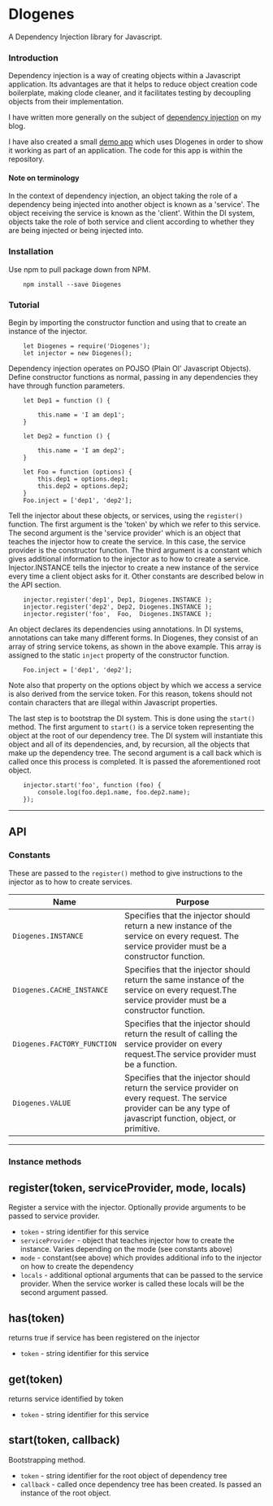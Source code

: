 # DIogenes

A Dependency Injection library for Javascript.

### Introduction
Dependency injection is a way of creating objects within a Javascript application.
 Its advantages are that it helps to reduce object creation code boilerplate, making clode cleaner, and it facilitates testing by decoupling objects from their implementation.

I have written more generally on the subject of [dependency injection](http://blog.richardhunter.co.uk/index.php/9) on my blog.

I have also created a small [demo app](https://richardinho.github.io/Diogenes) which uses DIogenes in order to show it working as part of an application. The code for this app is within the repository.


#### Note on terminology
In the context of dependency injection, an object taking the role of a dependency being injected into another object is known as a 'service'. The object receiving the service is known as the 'client'. Within the DI system, objects take the role of both service and client according to whether they are being injected or being injected into.

### Installation
Use npm to pull package down from NPM.
```
    npm install --save Diogenes
```

### Tutorial

Begin by importing the constructor function and using that to create an instance of the injector.
```
    let Diogenes = require('Diogenes');
    let injector = new Diogenes();
```
Dependency injection operates on POJSO (Plain Ol' Javascript Objects). Define constructor functions as normal, passing in any dependencies they have through function parameters.
```
    let Dep1 = function () {

        this.name = 'I am dep1';
    }

    let Dep2 = function () {

        this.name = 'I am dep2';
    }

    let Foo = function (options) {
        this.dep1 = options.dep1;
        this.dep2 = options.dep2;
    }
    Foo.inject = ['dep1', 'dep2'];
```
Tell the injector about these objects, or services, using the `register()` function.
The first argument is the 'token' by which we refer to this service.
The second argument is the 'service provider' which is an object that teaches the injector how to create the service.
In this case, the service provider is the constructor function. 
The third argument is a constant which gives additional information to the injector as to how to create a service. 
Injector.INSTANCE tells the injector to create a new instance of the service every time a client object asks for it. 
Other constants are described below in the API section.

```
    injector.register('dep1', Dep1, Diogenes.INSTANCE );
    injector.register('dep2', Dep2, Diogenes.INSTANCE );
    injector.register('foo',  Foo,  Diogenes.INSTANCE );
```

An object declares its dependencies using annotations. In DI systems, annotations can take many different forms. In Diogenes, they consist of an  array of string service tokens, as shown in the above example. This array is assigned to the static `inject` property of the constructor function.

```
    Foo.inject = ['dep1', 'dep2'];
```

Note also that property on the options object by which we access a service is also derived from the service token. For this reason, tokens should not contain characters that are illegal within Javascript properties.

The last step is to bootstrap the DI system. This is done using the `start()` method. The first argument to `start()` is a service token representing the object at the root of our dependency tree. The DI system will instantiate this object and all of its dependencies, and, by recursion, all the objects that make up the dependency tree. The second argument is a call back which is called once this process is completed. It is passed the aforementioned root object.

```
    injector.start('foo', function (foo) {
        console.log(foo.dep1.name, foo.dep2.name);
    });
```
---

## API

### Constants
These are passed to the `register()` method to give instructions to the injector as to how to create services.

| Name                        | Purpose                                         |
|-----------------------------|-------------------------------------------------|
| `Diogenes.INSTANCE`         | Specifies that the injector should return a new instance of the service on every request. The service provider must be a constructor function.|
| `Diogenes.CACHE_INSTANCE`   | Specifies that the injector should return the same instance of the service on every request.The service provider must be a constructor function. |
| `Diogenes.FACTORY_FUNCTION` | Specifies that the injector should return the result of calling the service provider on every request.The service provider must be a function. |
| `Diogenes.VALUE`            | Specifies that the injector should return the service provider on every request. The service provider can be any type of javascript function, object, or primitive. |
---

### Instance methods

## register(token, serviceProvider, mode, locals)

Register a service with the injector. Optionally provide arguments to be passed to service provider.

- `token` - string identifier for this service
- `serviceProvider` - object that teaches injector how to create the instance. Varies depending on the mode (see constants above)
- `mode` - constant(see above) which provides additional info to the injector on how to create the dependency
- `locals` - additional optional arguments that can be passed to the service provider. When the service worker is called these locals will be the second argument passed.


## has(token)

returns true if service has been registered on the injector

- `token` - string identifier for this service
    
## get(token)

returns service identified by token

- `token` - string identifier for this service
    
## start(token, callback)

Bootstrapping method.

- `token` - string identifier for the root object of dependency tree
- `callback` - called once dependency tree has been created. Is passed an instance of the root object.

